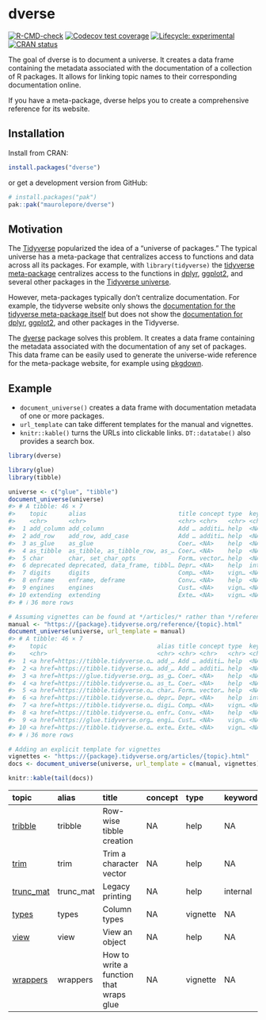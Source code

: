 
<!-- README.md is generated from README.Rmd. Please edit that file -->

# dverse

<!-- badges: start -->

[![R-CMD-check](https://github.com/maurolepore/dverse/actions/workflows/R-CMD-check.yaml/badge.svg)](https://github.com/maurolepore/dverse/actions/workflows/R-CMD-check.yaml)
[![Codecov test
coverage](https://codecov.io/gh/maurolepore/dverse/graph/badge.svg)](https://app.codecov.io/gh/maurolepore/dverse)
[![Lifecycle:
experimental](https://img.shields.io/badge/lifecycle-experimental-orange.svg)](https://lifecycle.r-lib.org/articles/stages.html#experimental)
[![CRAN
status](https://www.r-pkg.org/badges/version/dverse)](https://CRAN.R-project.org/package=dverse)
<!-- badges: end -->

The goal of dverse is to document a universe. It creates a data frame
containing the metadata associated with the documentation of a
collection of R packages. It allows for linking topic names to their
corresponding documentation online.

If you have a meta-package, dverse helps you to create a comprehensive
reference for its website.

## Installation

Install from CRAN:

``` r
install.packages("dverse")
```

or get a development version from GitHub:

``` r
# install.packages("pak")
pak::pak("maurolepore/dverse")
```

## Motivation

The [Tidyverse](https://www.tidyverse.org/) popularized the idea of a
“universe of packages.” The typical universe has a meta-package that
centralizes access to functions and data across all its packages. For
example, with `library(tidyverse)` the [tidyverse
meta-package](https://tidyverse.tidyverse.org/) centralizes access to
the functions in [dplyr](https://dplyr.tidyverse.org/),
[ggplot2](https://ggplot2.tidyverse.org/), and several other packages in
the [Tidyverse universe](https://www.tidyverse.org/).

However, meta-packages typically don’t centralize documentation. For
example, the tidyverse website only shows the [documentation for the
tidyverse meta-package
itself](https://tidyverse.tidyverse.org/reference/index.html) but does
not show the [documentation for
dplyr](https://dplyr.tidyverse.org/reference/index.html),
[ggplot2](https://ggplot2.tidyverse.org/reference/index.html), and other
packages in the Tidyverse.

The [dverse](https://maurolepore.github.io/dverse/) package solves this
problem. It creates a data frame containing the metadata associated with
the documentation of any set of packages. This data frame can be easily
used to generate the universe-wide reference for the meta-package
website, for example using [pkgdown](https://pkgdown.r-lib.org/).

## Example

- `document_universe()` creates a data frame with documentation metadata
  of one or more packages.
- `url_template` can take different templates for the manual and
  vignettes.
- `knitr::kable()` turns the URLs into clickable links. `DT::datatabe()`
  also provides a search box.

``` r
library(dverse)

library(glue)
library(tibble)

universe <- c("glue", "tibble")
document_universe(universe)
#> # A tibble: 46 × 7
#>    topic      alias                          title concept type  keyword package
#>    <chr>      <chr>                          <chr> <chr>   <chr> <chr>   <chr>  
#>  1 add_column add_column                     Add … additi… help  <NA>    tibble 
#>  2 add_row    add_row, add_case              Add … additi… help  <NA>    tibble 
#>  3 as_glue    as_glue                        Coer… <NA>    help  <NA>    glue   
#>  4 as_tibble  as_tibble, as_tibble_row, as_… Coer… <NA>    help  <NA>    tibble 
#>  5 char       char, set_char_opts            Form… vector… help  <NA>    tibble 
#>  6 deprecated deprecated, data_frame, tibbl… Depr… <NA>    help  intern… tibble 
#>  7 digits     digits                         Comp… <NA>    vign… <NA>    tibble 
#>  8 enframe    enframe, deframe               Conv… <NA>    help  <NA>    tibble 
#>  9 engines    engines                        Cust… <NA>    vign… <NA>    glue   
#> 10 extending  extending                      Exte… <NA>    vign… <NA>    tibble 
#> # ℹ 36 more rows

# Assuming vignettes can be found at */articles/* rather than */reference/*
manual <- "https://{package}.tidyverse.org/reference/{topic}.html"
document_universe(universe, url_template = manual)
#> # A tibble: 46 × 7
#>    topic                               alias title concept type  keyword package
#>    <chr>                               <chr> <chr> <chr>   <chr> <chr>   <chr>  
#>  1 <a href=https://tibble.tidyverse.o… add_… Add … additi… help  <NA>    tibble 
#>  2 <a href=https://tibble.tidyverse.o… add_… Add … additi… help  <NA>    tibble 
#>  3 <a href=https://glue.tidyverse.org… as_g… Coer… <NA>    help  <NA>    glue   
#>  4 <a href=https://tibble.tidyverse.o… as_t… Coer… <NA>    help  <NA>    tibble 
#>  5 <a href=https://tibble.tidyverse.o… char… Form… vector… help  <NA>    tibble 
#>  6 <a href=https://tibble.tidyverse.o… depr… Depr… <NA>    help  intern… tibble 
#>  7 <a href=https://tibble.tidyverse.o… digi… Comp… <NA>    vign… <NA>    tibble 
#>  8 <a href=https://tibble.tidyverse.o… enfr… Conv… <NA>    help  <NA>    tibble 
#>  9 <a href=https://glue.tidyverse.org… engi… Cust… <NA>    vign… <NA>    glue   
#> 10 <a href=https://tibble.tidyverse.o… exte… Exte… <NA>    vign… <NA>    tibble 
#> # ℹ 36 more rows

# Adding an explicit template for vignettes
vignettes <- "https://{package}.tidyverse.org/articles/{topic}.html"
docs <- document_universe(universe, url_template = c(manual, vignettes))

knitr::kable(tail(docs))
```

| topic | alias | title | concept | type | keyword | package |
|:---|:---|:---|:---|:---|:---|:---|
| <a href=https://tibble.tidyverse.org/reference/tribble.html>tribble</a> | tribble | Row-wise tibble creation | NA | help | NA | tibble |
| <a href=https://glue.tidyverse.org/reference/trim.html>trim</a> | trim | Trim a character vector | NA | help | NA | glue |
| <a href=https://tibble.tidyverse.org/reference/trunc_mat.html>trunc_mat</a> | trunc_mat | Legacy printing | NA | help | internal | tibble |
| <a href=https://tibble.tidyverse.org/articles/types.html>types</a> | types | Column types | NA | vignette | NA | tibble |
| <a href=https://tibble.tidyverse.org/reference/view.html>view</a> | view | View an object | NA | help | NA | tibble |
| <a href=https://glue.tidyverse.org/articles/wrappers.html>wrappers</a> | wrappers | How to write a function that wraps glue | NA | vignette | NA | glue |
